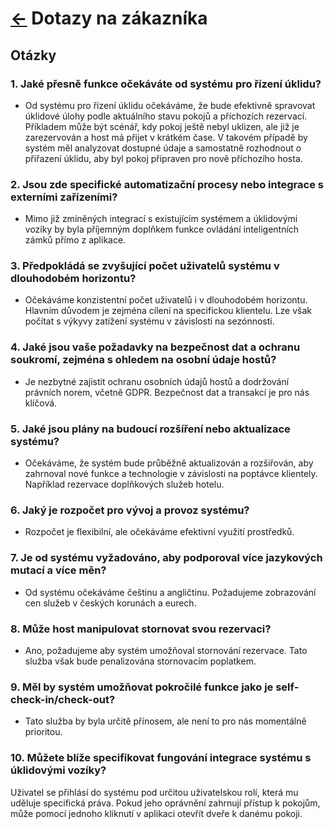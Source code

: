 # [<-](../../README.md "Zpět na přehled systému") Dotazy na zákazníka

## Otázky

### 1. Jaké přesně funkce očekáváte od systému pro řízení úklidu?

- Od systému pro řízení úklidu očekáváme, že bude efektivně spravovat úklidové úlohy podle aktuálního stavu pokojů a příchozích rezervací. Příkladem může být scénář, kdy pokoj ještě nebyl uklizen, ale již je zarezervován a host má přijet v krátkém čase. V takovém případě by systém měl analyzovat dostupné údaje a samostatně rozhodnout o přiřazení úklidu, aby byl pokoj připraven pro nově příchozího hosta.

### 2. Jsou zde specifické automatizační procesy nebo integrace s externími zařízeními?

- Mimo již zmíněných integrací s existujícím systémem a úklidovými vozíky by byla příjemným doplňkem funkce ovládání inteligentních zámků přímo z aplikace.

### 3. Předpokládá se zvyšující počet uživatelů systému v dlouhodobém horizontu?

- Očekáváme konzistentní počet uživatelů i v dlouhodobém horizontu. Hlavním důvodem je zejména cílení na specifickou klientelu. Lze však počítat s výkyvy zatížení systému v závislosti na sezónnosti.

### 4. Jaké jsou vaše požadavky na bezpečnost dat a ochranu soukromí, zejména s ohledem na osobní údaje hostů?

- Je nezbytné zajistit ochranu osobních údajů hostů a dodržování právních norem, včetně GDPR. Bezpečnost dat a transakcí je pro nás klíčová.

### 5. Jaké jsou plány na budoucí rozšíření nebo aktualizace systému?

- Očekáváme, že systém bude průběžně aktualizován a rozšiřován, aby zahrnoval nové funkce a technologie v závislosti na poptávce klientely. Například rezervace doplňkových služeb hotelu.

### 6. Jaký je rozpočet pro vývoj a provoz systému?

- Rozpočet je flexibilní, ale očekáváme efektivní využití prostředků.

### 7. Je od systému vyžadováno, aby podporoval více jazykových mutací a více měn?

- Od systému očekáváme češtinu a angličtinu. Požadujeme zobrazování cen služeb v českých korunách a eurech.

### 8. Může host manipulovat stornovat svou rezervaci?

- Ano, požadujeme aby systém umožňoval stornování rezervace. Tato služba však bude penalizována stornovacím poplatkem.

### 9. Měl by systém umožňovat pokročilé funkce jako je self-check-in/check-out?

- Tato služba by byla určitě přínosem, ale není to pro nás momentálně prioritou.

### 10. Můžete blíže specifikovat fungování integrace systému s úklidovými vozíky?

Uživatel se přihlásí do systému pod určitou uživatelskou rolí, která mu uděluje specifická práva. Pokud jeho oprávnění zahrnují přístup k pokojům, může pomocí jednoho kliknutí v aplikaci otevřít dveře k danému pokoji.
